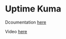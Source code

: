 # Uptime Kuma

Dcoumentation [here](https://docs.technotim.live/posts/uptime-kuma/)

Video [here](https://www.youtube.com/watch?v=r_A5NKkAqZM)
